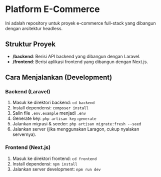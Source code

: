 # Platform E-Commerce

Ini adalah repository untuk proyek e-commerce full-stack yang dibangun dengan arsitektur headless.

## Struktur Proyek

-   **/backend**: Berisi API backend yang dibangun dengan Laravel.
-   **/frontend**: Berisi aplikasi frontend yang dibangun dengan Next.js.

## Cara Menjalankan (Development)

### Backend (Laravel)

1.  Masuk ke direktori backend: `cd backend`
2.  Install dependensi: `composer install`
3.  Salin file `.env.example` menjadi `.env`
4.  Generate key: `php artisan key:generate`
5.  Jalankan migrasi & seeder: `php artisan migrate:fresh --seed`
6.  Jalankan server (jika menggunakan Laragon, cukup nyalakan servernya).

### Frontend (Next.js)

1.  Masuk ke direktori frontend: `cd frontend`
2.  Install dependensi: `npm install`
3.  Jalankan server development: `npm run dev`